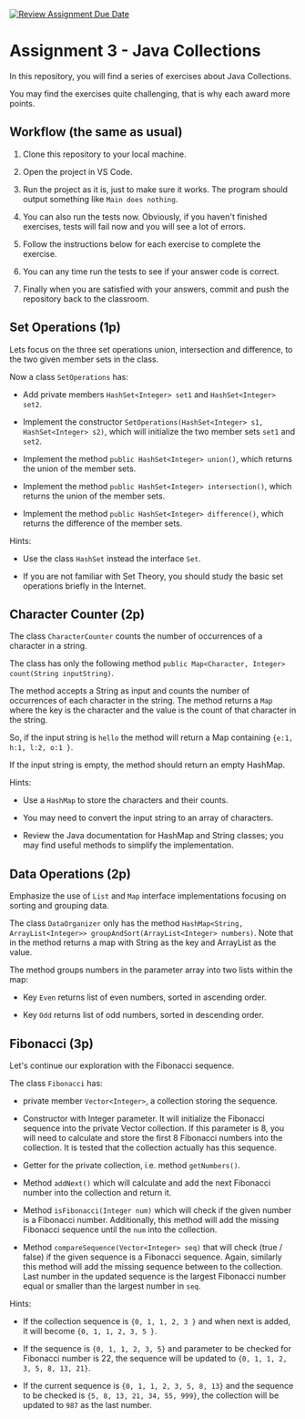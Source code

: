 [![Review Assignment Due Date](https://classroom.github.com/assets/deadline-readme-button-22041afd0340ce965d47ae6ef1cefeee28c7c493a6346c4f15d667ab976d596c.svg)](https://classroom.github.com/a/L3u70buO)
# Assignment 3 - Java Collections

In this repository, you will find a series of exercises about Java Collections.

You may find the exercises quite challenging, that is why each award more points. 

## Workflow (the same as usual)

1. Clone this repository to your local machine.

2. Open the project in VS Code.

3. Run the project as it is, just to make sure it works. The program should output something like `Main does nothing`.

4. You can also run the tests now. Obviously, if you haven't finished exercises, tests will fail now and you will see a lot of errors.

5. Follow the instructions below for each exercise to complete the exercise.

6. You can any time run the tests to see if your answer code is correct.

7. Finally when you are satisfied with your answers, commit and push the repository back to the classroom.

## Set Operations (1p)

Lets focus on the three set operations union, intersection and difference, to the two given member sets in the class.

Now a class `SetOperations` has:

- Add private members `HashSet<Integer> set1` and `HashSet<Integer> set2`.

- Implement the constructor `SetOperations(HashSet<Integer> s1, HashSet<Integer> s2)`, which will initialize the two member sets `set1` and `set2`.

- Implement the method `public HashSet<Integer> union()`, which returns the union of the member sets.

- Implement the method `public HashSet<Integer> intersection()`, which returns the union of the member sets.

- Implement the method `public HashSet<Integer> difference()`, which returns the difference of the member sets.

Hints:

- Use the class `HashSet` instead the interface `Set`.

- If you are not familiar with Set Theory, you should study the basic set operations briefly in the Internet.

## Character Counter (2p)

The class `CharacterCounter` counts the number of occurrences of a character in a string.

The class has only the following method `public Map<Character, Integer> count(String inputString)`.

The method accepts a String as input and counts the number of occurrences of each character in the string. The method returns a `Map` where the key is the character and the value is the count of that character in the string.

So, if the input string is `hello` the method will return a Map containing `{e:1, h:1, l:2, o:1 }`.

If the input string is empty, the method should return an empty HashMap.

Hints:

- Use a `HashMap` to store the characters and their counts.

- You may need to convert the input string to an array of characters.

- Review the Java documentation for HashMap and String classes; you may find useful methods to simplify the implementation.

## Data Operations (2p)

Emphasize the use of `List` and `Map` interface implementations focusing on sorting and grouping data.

The class `DataOrganizer` only has the method `HashMap<String, ArrayList<Integer>> groupAndSort(ArrayList<Integer> numbers)`. Note that in the method returns a map with String as the key and ArrayList as the value.

The method groups numbers in the parameter array into two lists within the map:

- Key `Even` returns list of even numbers, sorted in ascending order.

- Key `Odd` returns list of odd numbers, sorted in descending order.

## Fibonacci (3p)

Let's continue our exploration with the Fibonacci sequence.

The class `Fibonacci` has:

- private member `Vector<Integer>`, a collection storing the sequence.

- Constructor with Integer parameter. It will initialize the Fibonacci sequence into the private Vector collection. If this parameter is 8, you will need to calculate and store the first 8 Fibonacci numbers into the collection. It is tested that the collection actually has this sequence.

- Getter for the private collection, i.e. method `getNumbers()`.

- Method `addNext()` which will calculate and add the next Fibonacci number into the collection and return it. 

- Method `isFibonacci(Integer num)` which will check if the given number is a Fibonacci number. Additionally, this method will add the missing Fibonacci sequence until the `num` into the collection. 

- Method `compareSequence(Vector<Integer> seq)` that will check (true / false) if the given sequence is a Fibonacci sequence. Again, similarly this method will add the missing sequence between to the collection. Last number in the updated sequence is the largest Fibonacci number equal or smaller than the largest number in `seq`. 

Hints:

- If the collection sequence is `{0, 1, 1, 2, 3 }` and when next is added, it will become `{0, 1, 1, 2, 3, 5 }`.

- If the sequence is `{0, 1, 1, 2, 3, 5}` and parameter to be checked  for Fibonacci number is 22, the sequence will be updated to `{0, 1, 1, 2, 3, 5, 8, 13, 21}`.

- If the current sequence is `{0, 1, 1, 2, 3, 5, 8, 13}` and the sequence to be checked is `{5, 8, 13, 21, 34, 55, 999}`, the collection will be updated to `987` as the last number.
